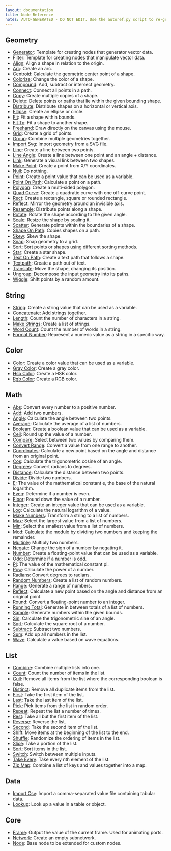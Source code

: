 ```yaml
---
layout: documentation
title: Node Reference
notes: AUTO-GENERATED - DO NOT EDIT. Use the autoref.py script to re-generate this file.
---
```

Geometry
--------
* [Generator](/node/reference/corevector/generator.html): Template for creating nodes that generator vector data.
* [Filter](/node/reference/corevector/filter.html): Template for creating nodes that manipulate vector data.
* [Align](/node/reference/corevector/align.html): Align a shape in relation to the origin.
* [Arc](/node/reference/corevector/arc.html): Create an arc.
* [Centroid](/node/reference/corevector/centroid.html): Calculate the geometric center point of a shape.
* [Colorize](/node/reference/corevector/colorize.html): Change the color of a shape.
* [Compound](/node/reference/corevector/compound.html): Add, subtract or intersect geometry.
* [Connect](/node/reference/corevector/connect.html): Connect all points in a path.
* [Copy](/node/reference/corevector/copy.html): Create multiple copies of a shape.
* [Delete](/node/reference/corevector/delete.html): Delete points or paths that lie within the given bounding shape.
* [Distribute](/node/reference/corevector/distribute.html): Distribute shapes on a horizontal or vertical axis.
* [Ellipse](/node/reference/corevector/ellipse.html): Create an ellipse or circle.
* [Fit](/node/reference/corevector/fit.html): Fit a shape within bounds.
* [Fit To](/node/reference/corevector/fit_to.html): Fit a shape to another shape.
* [Freehand](/node/reference/corevector/freehand.html): Draw directly on the canvas using the mouse.
* [Grid](/node/reference/corevector/grid.html): Create a grid of points.
* [Group](/node/reference/corevector/group.html): Combine multiple geometries together.
* [Import Svg](/node/reference/corevector/import_svg.html): Import geometry from a SVG file.
* [Line](/node/reference/corevector/line.html): Create a line between two points.
* [Line Angle](/node/reference/corevector/line_angle.html): Create a line between one point and an angle + distance.
* [Link](/node/reference/corevector/link.html): Generate a visual link between two shapes.
* [Make Point](/node/reference/corevector/make_point.html): Create a point from X/Y coordinates.
* [Null](/node/reference/corevector/null.html): Do nothing.
* [Point](/node/reference/corevector/point.html): Create a point value that can be used as a variable.
* [Point On Path](/node/reference/corevector/point_on_path.html): Calculate a point on a path.
* [Polygon](/node/reference/corevector/polygon.html): Create a multi-sided polygon.
* [Quad Curve](/node/reference/corevector/quad_curve.html): Create a quadratic curve with one off-curve point.
* [Rect](/node/reference/corevector/rect.html): Create a rectangle, square or rounded rectangle.
* [Reflect](/node/reference/corevector/reflect.html): Mirror the geometry around an invisible axis.
* [Resample](/node/reference/corevector/resample.html): Distribute points along a shape.
* [Rotate](/node/reference/corevector/rotate.html): Rotate the shape according to the given angle.
* [Scale](/node/reference/corevector/scale.html): Resize the shape by scaling it.
* [Scatter](/node/reference/corevector/scatter.html): Generate points within the boundaries of a shape.
* [Shape On Path](/node/reference/corevector/shape_on_path.html): Copies shapes on a path.
* [Skew](/node/reference/corevector/skew.html): Skew the shape.
* [Snap](/node/reference/corevector/snap.html): Snap geometry to a grid.
* [Sort](/node/reference/corevector/sort.html): Sort points or shapes using different sorting methods.
* [Star](/node/reference/corevector/star.html): Create a star shape.
* [Text On Path](/node/reference/corevector/text_on_path.html): Create a text path that follows a shape.
* [Textpath](/node/reference/corevector/textpath.html): Create a path out of text.
* [Translate](/node/reference/corevector/translate.html): Move the shape, changing its position.
* [Ungroup](/node/reference/corevector/ungroup.html): Decompose the input geometry into its paths.
* [Wiggle](/node/reference/corevector/wiggle.html): Shift points by a random amount.

String
------
* [String](/node/reference/string/string.html): Create a string value that can be used as a variable.
* [Concatenate](/node/reference/string/concatenate.html): Add strings together.
* [Length](/node/reference/string/length.html): Count the number of characters in a string.
* [Make Strings](/node/reference/string/make_strings.html): Create a list of strings.
* [Word Count](/node/reference/string/word_count.html): Count the number of words in a string.
* [Format Number](/node/reference/string/format_number.html): Represent a numeric value as a string in a specific way.

Color
-----
* [Color](/node/reference/color/color.html): Create a color value that can be used as a variable.
* [Gray Color](/node/reference/color/gray_color.html): Create a gray color.
* [Hsb Color](/node/reference/color/hsb_color.html): Create a HSB color.
* [Rgb Color](/node/reference/color/rgb_color.html): Create a RGB color.

Math
----
* [Abs](/node/reference/math/abs.html): Convert every number to a positive number.
* [Add](/node/reference/math/add.html): Add two numbers.
* [Angle](/node/reference/math/angle.html): Calculate the angle between two points.
* [Average](/node/reference/math/average.html): Calculate the average of a list of numbers.
* [Boolean](/node/reference/math/boolean.html): Create a boolean value that can be used as a variable.
* [Ceil](/node/reference/math/ceil.html): Round up the value of a number.
* [Compare](/node/reference/math/compare.html): Select between two values by comparing them.
* [Convert Range](/node/reference/math/convert_range.html): Convert a value from one range to another.
* [Coordinates](/node/reference/math/coordinates.html): Calculate a new point based on the angle and distance from an original point.
* [Cos](/node/reference/math/cos.html): Calculate the trigonometric cosine of an angle.
* [Degrees](/node/reference/math/degrees.html): Convert radians to degrees.
* [Distance](/node/reference/math/distance.html): Calculate the distance between two points.
* [Divide](/node/reference/math/divide.html): Divide two numbers.
* [E](/node/reference/math/e.html): The value of the mathematical constant e, the base of the natural logarithm.
* [Even](/node/reference/math/even.html): Determine if a number is even.
* [Floor](/node/reference/math/floor.html): Round down the value of a number.
* [Integer](/node/reference/math/integer.html): Create an integer value that can be used as a variable.
* [Log](/node/reference/math/log.html): Calculate the natural logarithm of a value.
* [Make Numbers](/node/reference/math/make_numbers.html): Transform a string to a list of numbers.
* [Max](/node/reference/math/max.html): Select the largest value from a list of numbers.
* [Min](/node/reference/math/min.html): Select the smallest value from a list of numbers.
* [Mod](/node/reference/math/mod.html): Calculate the modulo by dividing two numbers and keeping the remainder.
* [Multiply](/node/reference/math/multiply.html): Multiply two numbers.
* [Negate](/node/reference/math/negate.html): Change the sign of a number by negating it.
* [Number](/node/reference/math/number.html): Create a floating-point value that can be used as a variable.
* [Odd](/node/reference/math/odd.html): Determine if a number is odd.
* [Pi](/node/reference/math/pi.html): The value of the mathematical constant pi.
* [Pow](/node/reference/math/pow.html): Calculate the power of a number.
* [Radians](/node/reference/math/radians.html): Convert degrees to radians.
* [Random Numbers](/node/reference/math/random_numbers.html): Create a list of random numbers.
* [Range](/node/reference/math/range.html): Generate a range of numbers.
* [Reflect](/node/reference/math/reflect.html): Calculate a new point based on the angle and distance from an original point.
* [Round](/node/reference/math/round.html): Convert a floating-point number to an integer.
* [Running Total](/node/reference/math/running_total.html): Generate in between totals of a list of numbers.
* [Sample](/node/reference/math/sample.html): Generate numbers within the given bounds.
* [Sin](/node/reference/math/sin.html): Calculate the trigonometric sine of an angle.
* [Sqrt](/node/reference/math/sqrt.html): Calculate the square root of a number.
* [Subtract](/node/reference/math/subtract.html): Subtract two numbers.
* [Sum](/node/reference/math/sum.html): Add up all numbers in the list.
* [Wave](/node/reference/math/wave.html): Calculate a value based on wave equations.

List
----
* [Combine](/node/reference/list/combine.html): Combine multiple lists into one.
* [Count](/node/reference/list/count.html): Count the number of items in the list.
* [Cull](/node/reference/list/cull.html): Remove all items from the list where the corresponding boolean is false.
* [Distinct](/node/reference/list/distinct.html): Remove all duplicate items from the list.
* [First](/node/reference/list/first.html): Take the first item of the list.
* [Last](/node/reference/list/last.html): Take the last item of the list.
* [Pick](/node/reference/list/pick.html): Pick items from the list in random order.
* [Repeat](/node/reference/list/repeat.html): Repeat the list a number of times.
* [Rest](/node/reference/list/rest.html): Take all but the first item of the list.
* [Reverse](/node/reference/list/reverse.html): Reverse the list.
* [Second](/node/reference/list/second.html): Take the second item of the list.
* [Shift](/node/reference/list/shift.html): Move items at the beginning of the list to the end.
* [Shuffle](/node/reference/list/shuffle.html): Randomize the ordering of items in the list.
* [Slice](/node/reference/list/slice.html): Take a portion of the list.
* [Sort](/node/reference/list/sort.html): Sort items in the list.
* [Switch](/node/reference/list/switch.html): Switch between multiple inputs.
* [Take Every](/node/reference/list/take_every.html): Take every nth element of the list.
* [Zip Map](/node/reference/list/zip_map.html): Combine a list of keys and values together into a map.

Data
----
* [Import Csv](/node/reference/data/import_csv.html): Import a comma-separated value file containing tabular data.
* [Lookup](/node/reference/data/lookup.html): Look up a value in a table or object.

Core
----
* [Frame](/node/reference/core/frame.html): Output the value of the current frame. Used for animating ports.
* [Network](/node/reference/core/network.html): Create an empty subnetwork.
* [Node](/node/reference/core/node.html): Base node to be extended for custom nodes.

